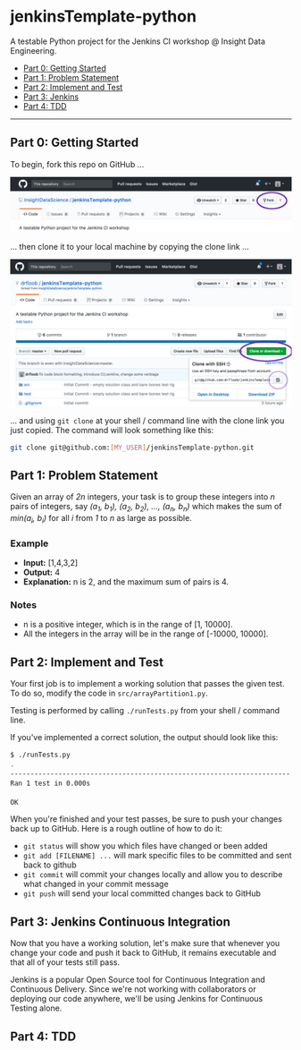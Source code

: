 # jenkinsTemplate-python
A testable Python project for the Jenkins CI workshop @ Insight Data Engineering.

 * [Part 0: Getting Started](#part-0-getting-started)
 * [Part 1: Problem Statement](#part-1-problem-statement)
 * [Part 2: Implement and Test](#part-2-implement-and-test)
 * [Part 3: Jenkins](#part-3-jenkins-continuous-integration)
 * [Part 4: TDD](#part-4-tdd)

----

## Part 0: Getting Started

To begin, fork this repo on GitHub ...

<kbd>![How to Fork a Repository](res/howToFork.png)</kbd>

... then clone it to your local machine by copying the clone link ...

<kbd>![Where to find the clone link](res/findTheCloneLink.png)</kbd>

... and using `git clone` at your shell / command line with the clone link you just copied. The command will look something like this:

```bash
git clone git@github.com:[MY_USER]/jenkinsTemplate-python.git
```





## Part 1: Problem Statement

Given an array of *2n* integers, your task is to group these integers into *n* pairs of integers, say *(a<sub>1</sub>, b<sub>1</sub>), (a<sub>2</sub>, b<sub>2</sub>), ..., (a<sub>n</sub>, b<sub>n</sub>)* which makes the sum of *min(a<sub>i</sub>, b<sub>i</sub>)* for all *i* from *1* to *n* as large as possible.

### Example

 * **Input:** [1,4,3,2]
 * **Output:** 4
 * **Explanation:** n is 2, and the maximum sum of pairs is 4.


### Notes

 * n is a positive integer, which is in the range of [1, 10000].
 * All the integers in the array will be in the range of [-10000, 10000].




## Part 2: Implement and Test

Your first job is to implement a working solution that passes the given test. To do so, modify the code in `src/arrayPartition1.py`.

Testing is performed by calling `./runTests.py` from your shell / command line.

If you've implemented a correct solution, the output should look like this:

```bash
$ ./runTests.py
.
----------------------------------------------------------------------
Ran 1 test in 0.000s

OK
```

When you're finished and your test passes, be sure to push your changes back up to GitHub. Here is a rough outline of how to do it:

 * `git status` will show you which files have changed or been added
 * `git add [FILENAME] ...` will mark specific files to be committed and sent back to github
 * `git commit` will commit your changes locally and allow you to describe what changed in your commit message
 * `git push` will send your local committed changes back to GitHub





## Part 3: Jenkins Continuous Integration

Now that you have a working solution, let's make sure that whenever you change your code and push it back to GitHub, it remains executable and that all of your tests still pass.

Jenkins is a popular Open Source tool for Continuous Integration and Continuous Delivery. Since we're not working with collaborators or deploying our code anywhere, we'll be using Jenkins for Continuous Testing alone.







## Part 4: TDD
